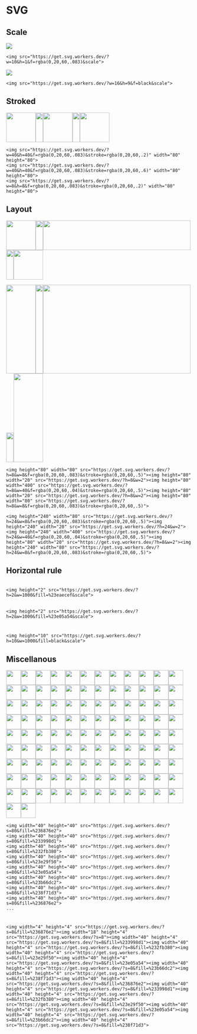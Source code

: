 # SVG

## Scale

<img src="https://get.svg.workers.dev/?w=10&h=1&f=rgba(0,20,60,.083)&scale">

```
<img src="https://get.svg.workers.dev/?w=10&h=1&f=rgba(0,20,60,.083)&scale">
```

<img src="https://get.svg.workers.dev/?w=16&h=9&f=black&scale">

```
<img src="https://get.svg.workers.dev/?w=16&h=9&f=black&scale">
```


## Stroked

<img width="80" height="80" src="https://get.svg.workers.dev/?w=40&h=40&f=rgba(0,20,60,.083)&stroke=rgba(0,20,60,.2)"><img width="20" height="80" src="https://get.svg.workers.dev/?h=8&w=2"><img width="80" height="80" src="https://get.svg.workers.dev/?w=40&h=40&f=rgba(0,20,60,.083)&stroke=rgba(0,20,60,.6)"><img width="20" height="80" src="https://get.svg.workers.dev/?h=8&w=2"><img width="80" height="80" src="https://get.svg.workers.dev/?w=8&h=8&f=rgba(0,20,60,.083)&stroke=rgba(0,20,60,.2)">

```
<img src="https://get.svg.workers.dev/?w=40&h=40&f=rgba(0,20,60,.083)&stroke=rgba(0,20,60,.2)" width="80" height="80">
<img src="https://get.svg.workers.dev/?w=40&h=40&f=rgba(0,20,60,.083)&stroke=rgba(0,20,60,.6)" width="80" height="80">
<img src="https://get.svg.workers.dev/?w=8&h=8&f=rgba(0,20,60,.083)&stroke=rgba(0,20,60,.2)" width="80" height="80">
```


## Layout

<img height="80" width="80" src="https://get.svg.workers.dev/?h=8&w=8&f=rgba(0,20,60,.083)&stroke=rgba(0,20,60,.5)"><img height="80" width="20" src="https://get.svg.workers.dev/?h=8&w=2"><img height="80" width="400" src="https://get.svg.workers.dev/?h=8&w=40&f=rgba(0,20,60,.04)&stroke=rgba(0,20,60,.5)"><img height="80" width="20" src="https://get.svg.workers.dev/?h=8&w=2"><img height="80" width="80" src="https://get.svg.workers.dev/?h=8&w=8&f=rgba(0,20,60,.083)&stroke=rgba(0,20,60,.5)">

<img height="240" width="80" src="https://get.svg.workers.dev/?h=24&w=8&f=rgba(0,20,60,.083)&stroke=rgba(0,20,60,.5)"><img height="240" width="20" src="https://get.svg.workers.dev/?h=24&w=2"><img height="240" width="400" src="https://get.svg.workers.dev/?h=24&w=40&f=rgba(0,20,60,.04)&stroke=rgba(0,20,60,.5)"><img height="80" width="20" src="https://get.svg.workers.dev/?h=8&w=2"><img height="240" width="80" src="https://get.svg.workers.dev/?h=24&w=8&f=rgba(0,20,60,.083)&stroke=rgba(0,20,60,.5)">

```
<img height="80" width="80" src="https://get.svg.workers.dev/?h=8&w=8&f=rgba(0,20,60,.083)&stroke=rgba(0,20,60,.5)"><img height="80" width="20" src="https://get.svg.workers.dev/?h=8&w=2"><img height="80" width="400" src="https://get.svg.workers.dev/?h=8&w=40&f=rgba(0,20,60,.04)&stroke=rgba(0,20,60,.5)"><img height="80" width="20" src="https://get.svg.workers.dev/?h=8&w=2"><img height="80" width="80" src="https://get.svg.workers.dev/?h=8&w=8&f=rgba(0,20,60,.083)&stroke=rgba(0,20,60,.5)">

<img height="240" width="80" src="https://get.svg.workers.dev/?h=24&w=8&f=rgba(0,20,60,.083)&stroke=rgba(0,20,60,.5)"><img height="240" width="20" src="https://get.svg.workers.dev/?h=24&w=2"><img height="240" width="400" src="https://get.svg.workers.dev/?h=24&w=40&f=rgba(0,20,60,.04)&stroke=rgba(0,20,60,.5)"><img height="80" width="20" src="https://get.svg.workers.dev/?h=8&w=2"><img height="240" width="80" src="https://get.svg.workers.dev/?h=24&w=8&f=rgba(0,20,60,.083)&stroke=rgba(0,20,60,.5)">
```


## Horizontal rule

<img height="2" src="https://get.svg.workers.dev/?h=2&w=1000&fill=%23eaecef&scale">

```
<img height="2" src="https://get.svg.workers.dev/?h=2&w=1000&fill=%23eaecef&scale">
```

<img height="2" src="https://get.svg.workers.dev/?h=2&w=1000&fill=%23e05a54&scale">

```
<img height="2" src="https://get.svg.workers.dev/?h=2&w=1000&fill=%23e05a54&scale">
```

<img height="10" src="https://get.svg.workers.dev/?h=10&w=1000&fill=black&scale">

```
<img height="10" src="https://get.svg.workers.dev/?h=10&w=1000&fill=black&scale">
```


## Miscellanous

<img width="40" height="40" src="https://get.svg.workers.dev/?s=80&fill=%236876e2"><img width="40" height="40" src="https://get.svg.workers.dev/?s=80&fill=%233998d1"><img width="40" height="40" src="https://get.svg.workers.dev/?s=80&fill=%232fb380"><img width="40" height="40" src="https://get.svg.workers.dev/?s=80&fill=%23e29f50"><img width="40" height="40" src="https://get.svg.workers.dev/?s=80&fill=%23e05a54"><img width="40" height="40" src="https://get.svg.workers.dev/?s=80&fill=%23b66dc2"><img width="40" height="40" src="https://get.svg.workers.dev/?s=80&fill=%238f71d3"><img width="40" height="40" src="https://get.svg.workers.dev/?s=80&fill=%236876e2"><img width="40" height="40" src="https://get.svg.workers.dev/?s=80&fill=%233998d1"><img width="40" height="40" src="https://get.svg.workers.dev/?s=80&fill=%232fb380"><img width="40" height="40" src="https://get.svg.workers.dev/?s=80&fill=%23e29f50"><img width="40" height="40" src="https://get.svg.workers.dev/?s=80&fill=%23e05a54"><img width="40" height="40" src="https://get.svg.workers.dev/?s=80&fill=%23b66dc2"><img width="40" height="40" src="https://get.svg.workers.dev/?s=80&fill=%238f71d3"><img width="40" height="40" src="https://get.svg.workers.dev/?s=80&fill=%236876e2"><img width="40" height="40" src="https://get.svg.workers.dev/?s=80&fill=%233998d1"><img width="40" height="40" src="https://get.svg.workers.dev/?s=80&fill=%232fb380"><img width="40" height="40" src="https://get.svg.workers.dev/?s=80&fill=%23e29f50"><img width="40" height="40" src="https://get.svg.workers.dev/?s=80&fill=%23e05a54"><img width="40" height="40" src="https://get.svg.workers.dev/?s=80&fill=%23b66dc2"><img width="40" height="40" src="https://get.svg.workers.dev/?s=80&fill=%238f71d3"><img width="40" height="40" src="https://get.svg.workers.dev/?s=80&fill=%236876e2"><img width="40" height="40" src="https://get.svg.workers.dev/?s=80&fill=%233998d1"><img width="40" height="40" src="https://get.svg.workers.dev/?s=80&fill=%232fb380"><img width="40" height="40" src="https://get.svg.workers.dev/?s=80&fill=%23e29f50"><img width="40" height="40" src="https://get.svg.workers.dev/?s=80&fill=%23e05a54"><img width="40" height="40" src="https://get.svg.workers.dev/?s=80&fill=%23b66dc2"><img width="40" height="40" src="https://get.svg.workers.dev/?s=80&fill=%238f71d3"><img width="40" height="40" src="https://get.svg.workers.dev/?s=80&fill=%236876e2"><img width="40" height="40" src="https://get.svg.workers.dev/?s=80&fill=%233998d1"><img width="40" height="40" src="https://get.svg.workers.dev/?s=80&fill=%232fb380"><img width="40" height="40" src="https://get.svg.workers.dev/?s=80&fill=%23e29f50"><img width="40" height="40" src="https://get.svg.workers.dev/?s=80&fill=%23e05a54"><img width="40" height="40" src="https://get.svg.workers.dev/?s=80&fill=%23b66dc2"><img width="40" height="40" src="https://get.svg.workers.dev/?s=80&fill=%238f71d3"><img width="40" height="40" src="https://get.svg.workers.dev/?s=80&fill=%236876e2"><img width="40" height="40" src="https://get.svg.workers.dev/?s=80&fill=%233998d1"><img width="40" height="40" src="https://get.svg.workers.dev/?s=80&fill=%232fb380"><img width="40" height="40" src="https://get.svg.workers.dev/?s=80&fill=%23e29f50"><img width="40" height="40" src="https://get.svg.workers.dev/?s=80&fill=%23e05a54"><img width="40" height="40" src="https://get.svg.workers.dev/?s=80&fill=%23b66dc2"><img width="40" height="40" src="https://get.svg.workers.dev/?s=80&fill=%238f71d3"><img width="40" height="40" src="https://get.svg.workers.dev/?s=80&fill=%236876e2"><img width="40" height="40" src="https://get.svg.workers.dev/?s=80&fill=%233998d1"><img width="40" height="40" src="https://get.svg.workers.dev/?s=80&fill=%232fb380"><img width="40" height="40" src="https://get.svg.workers.dev/?s=80&fill=%23e29f50"><img width="40" height="40" src="https://get.svg.workers.dev/?s=80&fill=%23e05a54"><img width="40" height="40" src="https://get.svg.workers.dev/?s=80&fill=%23b66dc2"><img width="40" height="40" src="https://get.svg.workers.dev/?s=80&fill=%238f71d3"><img width="40" height="40" src="https://get.svg.workers.dev/?s=80&fill=%236876e2"><img width="40" height="40" src="https://get.svg.workers.dev/?s=80&fill=%233998d1"><img width="40" height="40" src="https://get.svg.workers.dev/?s=80&fill=%232fb380"><img width="40" height="40" src="https://get.svg.workers.dev/?s=80&fill=%23e29f50"><img width="40" height="40" src="https://get.svg.workers.dev/?s=80&fill=%23e05a54"><img width="40" height="40" src="https://get.svg.workers.dev/?s=80&fill=%23b66dc2"><img width="40" height="40" src="https://get.svg.workers.dev/?s=80&fill=%238f71d3"><img width="40" height="40" src="https://get.svg.workers.dev/?s=80&fill=%236876e2"><img width="40" height="40" src="https://get.svg.workers.dev/?s=80&fill=%233998d1"><img width="40" height="40" src="https://get.svg.workers.dev/?s=80&fill=%232fb380"><img width="40" height="40" src="https://get.svg.workers.dev/?s=80&fill=%23e29f50"><img width="40" height="40" src="https://get.svg.workers.dev/?s=80&fill=%23e05a54"><img width="40" height="40" src="https://get.svg.workers.dev/?s=80&fill=%23b66dc2"><img width="40" height="40" src="https://get.svg.workers.dev/?s=80&fill=%238f71d3"><img width="40" height="40" src="https://get.svg.workers.dev/?s=80&fill=%236876e2"><img width="40" height="40" src="https://get.svg.workers.dev/?s=80&fill=%233998d1"><img width="40" height="40" src="https://get.svg.workers.dev/?s=80&fill=%232fb380"><img width="40" height="40" src="https://get.svg.workers.dev/?s=80&fill=%23e29f50"><img width="40" height="40" src="https://get.svg.workers.dev/?s=80&fill=%23e05a54"><img width="40" height="40" src="https://get.svg.workers.dev/?s=80&fill=%23b66dc2"><img width="40" height="40" src="https://get.svg.workers.dev/?s=80&fill=%238f71d3"><img width="40" height="40" src="https://get.svg.workers.dev/?s=80&fill=%236876e2"><img width="40" height="40" src="https://get.svg.workers.dev/?s=80&fill=%233998d1"><img width="40" height="40" src="https://get.svg.workers.dev/?s=80&fill=%232fb380"><img width="40" height="40" src="https://get.svg.workers.dev/?s=80&fill=%23e29f50"><img width="40" height="40" src="https://get.svg.workers.dev/?s=80&fill=%23e05a54"><img width="40" height="40" src="https://get.svg.workers.dev/?s=80&fill=%23b66dc2"><img width="40" height="40" src="https://get.svg.workers.dev/?s=80&fill=%238f71d3"><img width="40" height="40" src="https://get.svg.workers.dev/?s=80&fill=%236876e2"><img width="40" height="40" src="https://get.svg.workers.dev/?s=80&fill=%233998d1"><img width="40" height="40" src="https://get.svg.workers.dev/?s=80&fill=%232fb380"><img width="40" height="40" src="https://get.svg.workers.dev/?s=80&fill=%23e29f50"><img width="40" height="40" src="https://get.svg.workers.dev/?s=80&fill=%23e05a54"><img width="40" height="40" src="https://get.svg.workers.dev/?s=80&fill=%23b66dc2"><img width="40" height="40" src="https://get.svg.workers.dev/?s=80&fill=%238f71d3"><img width="40" height="40" src="https://get.svg.workers.dev/?s=80&fill=%236876e2"><img width="40" height="40" src="https://get.svg.workers.dev/?s=80&fill=%233998d1"><img width="40" height="40" src="https://get.svg.workers.dev/?s=80&fill=%232fb380"><img width="40" height="40" src="https://get.svg.workers.dev/?s=80&fill=%23e29f50"><img width="40" height="40" src="https://get.svg.workers.dev/?s=80&fill=%23e05a54"><img width="40" height="40" src="https://get.svg.workers.dev/?s=80&fill=%23b66dc2"><img width="40" height="40" src="https://get.svg.workers.dev/?s=80&fill=%238f71d3"><img width="40" height="40" src="https://get.svg.workers.dev/?s=80&fill=%236876e2"><img width="40" height="40" src="https://get.svg.workers.dev/?s=80&fill=%233998d1"><img width="40" height="40" src="https://get.svg.workers.dev/?s=80&fill=%232fb380"><img width="40" height="40" src="https://get.svg.workers.dev/?s=80&fill=%23e29f50"><img width="40" height="40" src="https://get.svg.workers.dev/?s=80&fill=%23e05a54"><img width="40" height="40" src="https://get.svg.workers.dev/?s=80&fill=%23b66dc2"><img width="40" height="40" src="https://get.svg.workers.dev/?s=80&fill=%238f71d3"><img width="40" height="40" src="https://get.svg.workers.dev/?s=80&fill=%236876e2"><img width="40" height="40" src="https://get.svg.workers.dev/?s=80&fill=%233998d1"><img width="40" height="40" src="https://get.svg.workers.dev/?s=80&fill=%232fb380"><img width="40" height="40" src="https://get.svg.workers.dev/?s=80&fill=%23e29f50"><img width="40" height="40" src="https://get.svg.workers.dev/?s=80&fill=%23e05a54"><img width="40" height="40" src="https://get.svg.workers.dev/?s=80&fill=%23b66dc2"><img width="40" height="40" src="https://get.svg.workers.dev/?s=80&fill=%238f71d3"><img width="40" height="40" src="https://get.svg.workers.dev/?s=80&fill=%236876e2"><img width="40" height="40" src="https://get.svg.workers.dev/?s=80&fill=%233998d1"><img width="40" height="40" src="https://get.svg.workers.dev/?s=80&fill=%232fb380"><img width="40" height="40" src="https://get.svg.workers.dev/?s=80&fill=%23e29f50"><img width="40" height="40" src="https://get.svg.workers.dev/?s=80&fill=%23e05a54">

```
<img width="40" height="40" src="https://get.svg.workers.dev/?s=80&fill=%236876e2">
<img width="40" height="40" src="https://get.svg.workers.dev/?s=80&fill=%233998d1">
<img width="40" height="40" src="https://get.svg.workers.dev/?s=80&fill=%232fb380">
<img width="40" height="40" src="https://get.svg.workers.dev/?s=80&fill=%23e29f50">
<img width="40" height="40" src="https://get.svg.workers.dev/?s=80&fill=%23e05a54">
<img width="40" height="40" src="https://get.svg.workers.dev/?s=80&fill=%23b66dc2">
<img width="40" height="40" src="https://get.svg.workers.dev/?s=80&fill=%238f71d3">
<img width="40" height="40" src="https://get.svg.workers.dev/?s=80&fill=%236876e2">
...
```

<img width="4" height="4" src="https://get.svg.workers.dev/?s=8&fill=%236876e2"><img width="18" height="4" src="https://get.svg.workers.dev/?s=8"><img width="40" height="4" src="https://get.svg.workers.dev/?s=8&fill=%233998d1"><img width="40" height="4" src="https://get.svg.workers.dev/?s=8&fill=%232fb380"><img width="40" height="4" src="https://get.svg.workers.dev/?s=8&fill=%23e29f50"><img width="40" height="4" src="https://get.svg.workers.dev/?s=8&fill=%23e05a54"><img width="40" height="4" src="https://get.svg.workers.dev/?s=8&fill=%23b66dc2"><img width="40" height="4" src="https://get.svg.workers.dev/?s=8&fill=%238f71d3"><img width="40" height="4" src="https://get.svg.workers.dev/?s=8&fill=%236876e2"><img width="40" height="4" src="https://get.svg.workers.dev/?s=8&fill=%233998d1"><img width="40" height="4" src="https://get.svg.workers.dev/?s=8&fill=%232fb380"><img width="40" height="4" src="https://get.svg.workers.dev/?s=8&fill=%23e29f50"><img width="40" height="4" src="https://get.svg.workers.dev/?s=8&fill=%23e05a54"><img width="40" height="4" src="https://get.svg.workers.dev/?s=8&fill=%23b66dc2"><img width="40" height="4" src="https://get.svg.workers.dev/?s=8&fill=%238f71d3">

```
<img width="4" height="4" src="https://get.svg.workers.dev/?s=8&fill=%236876e2"><img width="18" height="4" src="https://get.svg.workers.dev/?s=8"><img width="40" height="4" src="https://get.svg.workers.dev/?s=8&fill=%233998d1"><img width="40" height="4" src="https://get.svg.workers.dev/?s=8&fill=%232fb380"><img width="40" height="4" src="https://get.svg.workers.dev/?s=8&fill=%23e29f50"><img width="40" height="4" src="https://get.svg.workers.dev/?s=8&fill=%23e05a54"><img width="40" height="4" src="https://get.svg.workers.dev/?s=8&fill=%23b66dc2"><img width="40" height="4" src="https://get.svg.workers.dev/?s=8&fill=%238f71d3"><img width="40" height="4" src="https://get.svg.workers.dev/?s=8&fill=%236876e2"><img width="40" height="4" src="https://get.svg.workers.dev/?s=8&fill=%233998d1"><img width="40" height="4" src="https://get.svg.workers.dev/?s=8&fill=%232fb380"><img width="40" height="4" src="https://get.svg.workers.dev/?s=8&fill=%23e29f50"><img width="40" height="4" src="https://get.svg.workers.dev/?s=8&fill=%23e05a54"><img width="40" height="4" src="https://get.svg.workers.dev/?s=8&fill=%23b66dc2"><img width="40" height="4" src="https://get.svg.workers.dev/?s=8&fill=%238f71d3">
```
